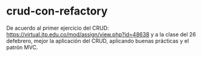 # crud-con-refactory
De acuerdo al primer ejercicio del CRUD:  https://virtual.itp.edu.co/mod/assign/view.php?id=48638 
y a la clase del 26 defebrero, mejor la aplicación del CRUD, aplicando buenas prácticas y el patrón MVC.
